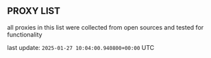 ## PROXY LIST

all proxies in this list were collected from open sources and tested for functionality

last update: `2025-01-27 10:04:00.940800+00:00` UTC